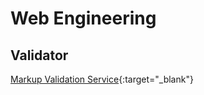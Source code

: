 # Web Engineering

## Validator
[Markup Validation Service](http://validator.w3.org){:target="_blank"}

